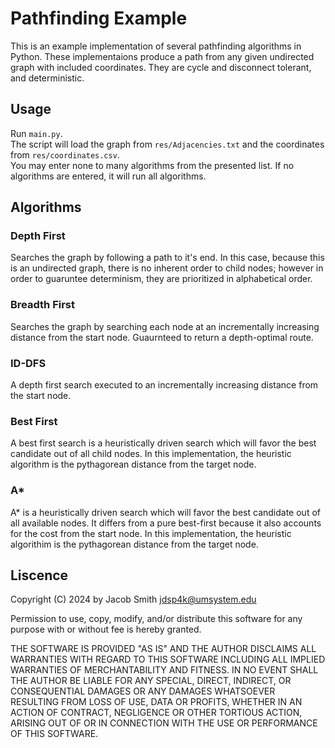 # Pathfinding Example
This is an example implementation of several pathfinding algorithms in Python. These implementaions produce a path from any given undirected graph with included coordinates. They are cycle and disconnect tolerant, and deterministic.

## Usage
Run `main.py`.  
The script will load the graph from `res/Adjacencies.txt` and the coordinates from `res/coordinates.csv`.  
You may enter none to many algorithms from the presented list. If no algorithms are entered, it will run all algorithms.  

## Algorithms

### Depth First
Searches the graph by following a path to it's end. In this case, because this is an undirected graph, there is no inherent order to child nodes; however in order to guaruntee determinism, they are prioritized in alphabetical order.

### Breadth First
Searches the graph by searching each node at an incrementally increasing distance from the start node. Guaurnteed to return a depth-optimal route. 

### ID-DFS
A depth first search executed to an incrementally increasing distance from the start node.

### Best First
A best first search is a heuristically driven search which will favor the best candidate out of all child nodes. In this implementation, the heuristic algorithm is the pythagorean distance from the target node.

### A*
A* is a heuristically driven search which will favor the best candidate out of all available nodes. It differs from a pure best-first because it also accounts for the cost from the start node. In this implementation, the heuristic algorithim is the pythagorean distance from the target node.

## Liscence
Copyright (C) 2024 by Jacob Smith <jdsp4k@umsystem.edu>

Permission to use, copy, modify, and/or distribute this software for any purpose with or without fee is hereby granted.

THE SOFTWARE IS PROVIDED "AS IS" AND THE AUTHOR DISCLAIMS ALL WARRANTIES WITH REGARD TO THIS SOFTWARE INCLUDING ALL IMPLIED WARRANTIES OF MERCHANTABILITY AND FITNESS. IN NO EVENT SHALL THE AUTHOR BE LIABLE FOR ANY SPECIAL, DIRECT, INDIRECT, OR CONSEQUENTIAL DAMAGES OR ANY DAMAGES WHATSOEVER RESULTING FROM LOSS OF USE, DATA OR PROFITS, WHETHER IN AN ACTION OF CONTRACT, NEGLIGENCE OR OTHER TORTIOUS ACTION, ARISING OUT OF OR IN CONNECTION WITH THE USE OR PERFORMANCE OF THIS SOFTWARE.

